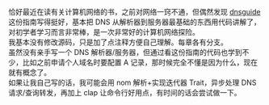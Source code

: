 恰好最近在读有关计算机网络的书，之前对网络一窍不通，但偶然发现 [dnsguide](https://github.com/EmilHernvall/dnsguide) 这份指南写得挺好，基本把 DNS 从解析器到服务器最基础的东西用代码讲解了，对初学者学习而言非常棒，是一次非常好的计算机网络探险。  
我基本没有修改源码，只是加了点注释方便自己理解。每章各有分支。  
虽然没有亲手写一个 DNS 解析器/服务器，但通过看这份指南的代码也学到不少，比如之前申请个人域名时要配置 A 记录，那时候完全不懂是因为什么，现在就有概念了。  
如果让我自己写的话，我可能会用 nom 解析+实现迭代器 Trait，异步处理 DNS 请求/查询转发，再加上 clap 让命令行好用点，有时间的话会尝试做一下。